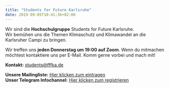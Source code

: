 ```yaml
---
title: "Students for Future Karlsruhe"
date: 2019-09-05T10:41:36+02:00
---
```

Wir sind die **Hochschulgruppe** Students for Future Karlsruhe.  
Wir bemühen uns die Themen Klimaschutz und Klimawandel an die Karlsruher Campi zu bringen.

Wir treffen uns **jeden Donnerstag um 19:00 auf Zoom**. Wenn du mitmachen möchtest kontaktiere uns per E-Mail. Komm gerne vorbei und mach mit!

**Kontakt:** [students@fffka.de](mailto:students@fffka.de)

**Unsere Mailingliste:** [Hier klicken zum eintragen](https://www.lists.kit.edu/sympa/subscribe/students-for-future)  
**Unser Telegram Infochannel:** [Hier klicken zum registrieren](http://t.me/studentsforfuture_ka)
